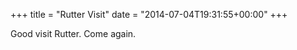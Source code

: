 +++
title = "Rutter Visit"
date = "2014-07-04T19:31:55+00:00"
+++

Good visit Rutter. Come again.
			